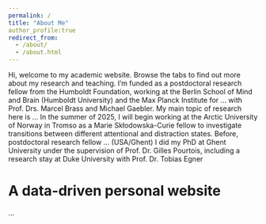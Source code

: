 ```yaml
---
permalink: /
title: "About Me"
author_profile:true
redirect_from: 
  - /about/
  - /about.html
---
```


Hi, welcome to my academic website. Browse the tabs to find out more about my research and teaching.
I’m funded as a postdoctoral research fellow from the Humboldt Foundation, working at the Berlin School of Mind and Brain (Humboldt University) and the Max Planck Institute for … with Prof. Drs. Marcel Brass and Michael Gaebler. My main topic of research here is … In the summer of 2025, I will begin working at the Arctic University of Norway in Tromso as a Marie Skłodowska-Curie fellow to investigate transitions between different attentional and distraction states.
Before, postdoctoral research fellow … (USA/Ghent)
I did my PhD at Ghent University under the supervision of Prof. Dr. Gilles Pourtois, including a research stay at Duke University with Prof. Dr. Tobias Egner

A data-driven personal website
======
...
